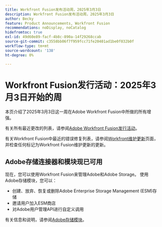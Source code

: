 ```yaml
---
title: Workfront Fusion发布活动周，2025年3月3日
description: Workfront Fusion发布活动周，2025年3月3日
author: Becky
feature: Product Announcements, Workfront Fusion
recommendations: noDisplay, noCatalog
hidefromtoc: true
exl-id: 49d60e89-facf-4b8c-890a-14f29268ccab
source-git-commit: c3558bb06f7f959fcc71fe20401ad1be0f032b0f
workflow-type: tm+mt
source-wordcount: '138'
ht-degree: 0%

---
```


# Workfront Fusion发行活动：2025年3月3日开始的周

本页介绍了2025年3月3日这一周在Adobe Workfront Fusion中所做的所有增强。

有关所有最近更改的列表，请参阅[Adobe Workfront Fusion发行活动](/help/workfront-fusion/fusion-product-releases/fusion-release-activity.md)。

有关Workfront Fusion中最近的错误修复列表，请参阅[Workfront维护更新](https://experienceleague.adobe.com/en/docs/workfront-known-issues/releases/current-updates)页面，并检查任何标记为Workfront Fusion维护更新的更新。

## Adobe存储连接器和模块现已可用

现在，您可以使用Workfront Fusion来管理Adobe和Adobe Storage。 使用Adobe存储模块，您可以：

* 创建、放弃、恢复或删除Adobe Enterprise Storage Management (ESM)存储
* 邀请用户加入ESM商店
* 对Adobe用户管理API进行自定义调用

有关信息和说明，请参阅[Adobe存储模块](/help/workfront-fusion/references/apps-and-modules/adobe-connectors/adobe-storage-modules.md)。
